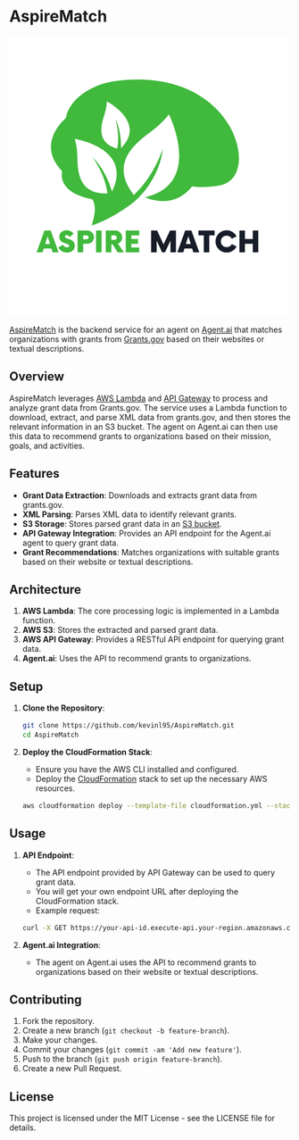 # AspireMatch

![A brain with a leaf in the middle, colored green. Below is the text Aspire Match](assets/logo.png)

[AspireMatch](https://agent.ai/profile/dozf61ogwr83iefi) is the backend service for an agent on [Agent.ai](https://agent.ai/) that matches organizations with grants from [Grants.gov](https://grants.gov/) based on their websites or textual descriptions.

## Overview

AspireMatch leverages [AWS Lambda](https://aws.amazon.com/lambda/) and [API Gateway](https://aws.amazon.com/api-gateway/) to process and analyze grant data from Grants.gov. The service uses a Lambda function to download, extract, and parse XML data from grants.gov, and then stores the relevant information in an S3 bucket. The agent on Agent.ai can then use this data to recommend grants to organizations based on their mission, goals, and activities.

## Features

- **Grant Data Extraction**: Downloads and extracts grant data from grants.gov.
- **XML Parsing**: Parses XML data to identify relevant grants.
- **S3 Storage**: Stores parsed grant data in an [S3 bucket](https://aws.amazon.com/s3/).
- **API Gateway Integration**: Provides an API endpoint for the Agent.ai agent to query grant data.
- **Grant Recommendations**: Matches organizations with suitable grants based on their website or textual descriptions.

## Architecture

1. **AWS Lambda**: The core processing logic is implemented in a Lambda function.
2. **AWS S3**: Stores the extracted and parsed grant data.
3. **AWS API Gateway**: Provides a RESTful API endpoint for querying grant data.
4. **Agent.ai**: Uses the API to recommend grants to organizations.

## Setup

1. **Clone the Repository**:
    ```bash
    git clone https://github.com/kevinl95/AspireMatch.git
    cd AspireMatch
    ```

2. **Deploy the CloudFormation Stack**:
    - Ensure you have the AWS CLI installed and configured.
    - Deploy the [CloudFormation](https://aws.amazon.com/cloudformation/) stack to set up the necessary AWS resources.
    ```bash
    aws cloudformation deploy --template-file cloudformation.yml --stack-name AspireMatchStack --capabilities CAPABILITY_NAMED_IAM
    ```

## Usage

1. **API Endpoint**:
    - The API endpoint provided by API Gateway can be used to query grant data.
    - You will get your own endpoint URL after deploying the CloudFormation stack.
    - Example request:
    ```bash
    curl -X GET https://your-api-id.execute-api.your-region.amazonaws.com/prod/grants
    ```

2. **Agent.ai Integration**:
    - The agent on Agent.ai uses the API to recommend grants to organizations based on their website or textual descriptions.

## Contributing

1. Fork the repository.
2. Create a new branch (`git checkout -b feature-branch`).
3. Make your changes.
4. Commit your changes (`git commit -am 'Add new feature'`).
5. Push to the branch (`git push origin feature-branch`).
6. Create a new Pull Request.

## License

This project is licensed under the MIT License - see the LICENSE file for details.